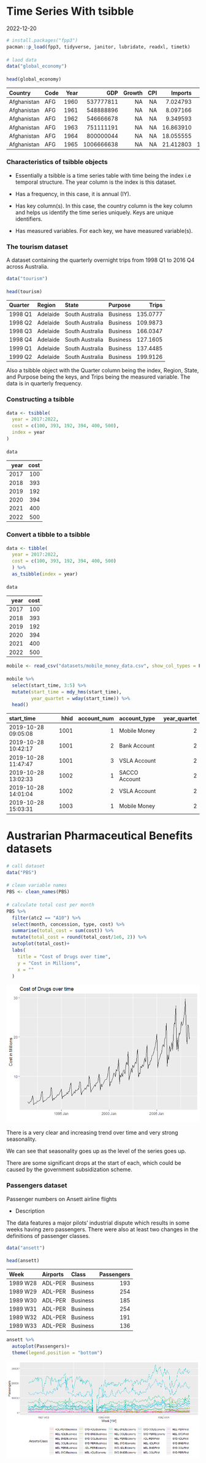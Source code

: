 Time Series With tsibble
================
2022-12-20

``` r
# install.packages("fpp3")
pacman::p_load(fpp3, tidyverse, janitor, lubridate, readxl, timetk)

# laod data
data("global_economy")

head(global_economy)
```

| Country     | Code | Year |        GDP | Growth | CPI |   Imports |   Exports | Population |
|:------------|:-----|-----:|-----------:|-------:|----:|----------:|----------:|-----------:|
| Afghanistan | AFG  | 1960 |  537777811 |     NA |  NA |  7.024793 |  4.132233 |    8996351 |
| Afghanistan | AFG  | 1961 |  548888896 |     NA |  NA |  8.097166 |  4.453443 |    9166764 |
| Afghanistan | AFG  | 1962 |  546666678 |     NA |  NA |  9.349593 |  4.878051 |    9345868 |
| Afghanistan | AFG  | 1963 |  751111191 |     NA |  NA | 16.863910 |  9.171601 |    9533954 |
| Afghanistan | AFG  | 1964 |  800000044 |     NA |  NA | 18.055555 |  8.888893 |    9731361 |
| Afghanistan | AFG  | 1965 | 1006666638 |     NA |  NA | 21.412803 | 11.258279 |    9938414 |

### Characteristics of tsibble objects

-   Essentially a tsibble is a time series table with time being the
    index i.e temporal structure. The year column is the index is this
    dataset.

-   Has a frequency, in this case, it is annual (IY).

-   Has key column(s). In this case, the country column is the key
    column and helps us identify the time series uniquely. Keys are
    unique identifiers.

-   Has measured variables. For each key, we have measured variable(s).

### The tourism dataset

A dataset containing the quarterly overnight trips from 1998 Q1 to 2016
Q4 across Australia.

``` r
data("tourism")

head(tourism)
```

| Quarter | Region   | State           | Purpose  |    Trips |
|:--------|:---------|:----------------|:---------|---------:|
| 1998 Q1 | Adelaide | South Australia | Business | 135.0777 |
| 1998 Q2 | Adelaide | South Australia | Business | 109.9873 |
| 1998 Q3 | Adelaide | South Australia | Business | 166.0347 |
| 1998 Q4 | Adelaide | South Australia | Business | 127.1605 |
| 1999 Q1 | Adelaide | South Australia | Business | 137.4485 |
| 1999 Q2 | Adelaide | South Australia | Business | 199.9126 |

Also a tsibble object with the Quarter column being the index, Region,
State, and Purpose being the keys, and Trips being the measured
variable. The data is in quarterly frequency.

### Constructing a tsibble

``` r
data <- tsibble(
  year = 2017:2022,
  cost = c(100, 393, 192, 394, 400, 500),
  index = year
)

data
```

| year | cost |
|-----:|-----:|
| 2017 |  100 |
| 2018 |  393 |
| 2019 |  192 |
| 2020 |  394 |
| 2021 |  400 |
| 2022 |  500 |

### Convert a tibble to a tsibble

``` r
data <- tibble(
  year = 2017:2022,
  cost = c(100, 393, 192, 394, 400, 500)
  ) %>% 
  as_tsibble(index = year)

data
```

| year | cost |
|-----:|-----:|
| 2017 |  100 |
| 2018 |  393 |
| 2019 |  192 |
| 2020 |  394 |
| 2021 |  400 |
| 2022 |  500 |

``` r
mobile <- read_csv("datasets/mobile_money_data.csv", show_col_types = F)

mobile %>% 
  select(start_time, 3:5) %>% 
  mutate(start_time = mdy_hms(start_time),
         year_quartet = wday(start_time)) %>% 
  head()
```

| start_time          | hhid | account_num | account_type  | year_quartet |
|:--------------------|-----:|------------:|:--------------|-------------:|
| 2019-10-28 09:05:08 | 1001 |           1 | Mobile Money  |            2 |
| 2019-10-28 10:42:17 | 1001 |           2 | Bank Account  |            2 |
| 2019-10-28 11:47:47 | 1001 |           3 | VSLA Account  |            2 |
| 2019-10-28 13:02:33 | 1002 |           1 | SACCO Account |            2 |
| 2019-10-28 14:01:04 | 1002 |           2 | VSLA Account  |            2 |
| 2019-10-28 15:03:31 | 1003 |           1 | Mobile Money  |            2 |

# Austrarian Pharmaceutical Benefits datasets

``` r
# call dataset
data("PBS")

# clean variable names
PBS <- clean_names(PBS)

# calculate total cost per month
PBS %>% 
  filter(atc2 == "A10") %>% 
  select(month, concession, type, cost) %>% 
  summarise(total_cost = sum(cost)) %>% 
  mutate(total_cost = round(total_cost/1e6, 2)) %>% 
  autoplot(total_cost)+
  labs(
    title = "Cost of Drugs over time",
    y = "Cost in Millions",
    x = ""
  )
```

![](time-series-with-tsibble_files/figure-gfm/unnamed-chunk-6-1.png)<!-- -->

There is a very clear and increasing trend over time and very strong
seasonality.

We can see that seasonality goes up as the level of the series goes up.

There are some significant drops at the start of each, which could be
caused by the government subsidization scheme.

### Passengers dataset

Passenger numbers on Ansett airline flights

-   Description

The data features a major pilots’ industrial dispute which results in
some weeks having zero passengers. There were also at least two changes
in the definitions of passenger classes.

``` r
data("ansett")

head(ansett)
```

| Week     | Airports | Class    | Passengers |
|:---------|:---------|:---------|-----------:|
| 1989 W28 | ADL-PER  | Business |        193 |
| 1989 W29 | ADL-PER  | Business |        254 |
| 1989 W30 | ADL-PER  | Business |        185 |
| 1989 W31 | ADL-PER  | Business |        254 |
| 1989 W32 | ADL-PER  | Business |        191 |
| 1989 W33 | ADL-PER  | Business |        136 |

``` r
ansett %>% 
  autoplot(Passengers)+
  theme(legend.position = "bottom")
```

![](time-series-with-tsibble_files/figure-gfm/unnamed-chunk-7-1.png)<!-- -->
